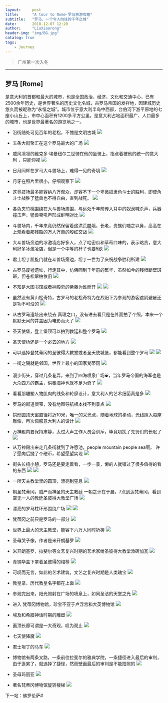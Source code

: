 ```yaml
---
layout:     post
title:      "A tour to Rome-罗马旅游攻略"
subtitle:   "罗马，一个令人向往的千年之城"
date:       2018-12-07 12:20
author:     "LiuXiaorong"
header-img: "img/BG.jpg"
catalog: true
tags:
    - Journey
---
```


>广州第一次入冬

---

## 罗马 [Rome]
  是意大利的首都和最大的城市，也是全国政治、经济、文化和交通中心，已有2500余年历史，是世界著名的历史文化名城，古罗马帝国的发祥地，因建城历史悠久而被昵称为“永恒之城”。城市位于意大利半岛中西部，台伯河下游平原地的七座小山丘上，市中心面积有1200多平方公里。是意大利占地面积最广、人口最多的城市，也是世界最著名的游览地之一。

- 沿街随处可见百年的老松，不愧是文明古城
![](/img/in-post/post-Rome/Rome1.jpg)

- 五条大街聚汇在这个罗马最大的广场
![](/img/in-post/post-Rome/Rome2.jpg)

- 威风凛凛的维克多·埃曼纽尔二世骑在他的坐骑上，指点着被他的统一的意大利 ，只能仰视
![](/img/in-post/post-Rome/Rome3.jpg)

- 日月同辉在罗马大斗兽场上，难得一见的奇境
![](/img/in-post/post-Rome/Rome4.jpg)

- 月牙在照片里很小，仔细观察下
![](/img/in-post/post-Rome/Rome5.jpg)

- 这竞技场最多能容纳八万观众，却容不下一个卑微奴隶角斗士的胜利，即使角斗士战胜了猛兽也不得自由，直到战死。
![](/img/in-post/post-Rome/Rome6.jpg)

- 各色夹竹桃围绕在大斗兽场周围，与远处千年前传入耳中的奴隶喊杀声，兵器撞击声，猛兽嘶吼声形成鲜明对比
![](/img/in-post/post-Rome/Rome7.jpg)

- 斗兽场内，千年来竟仍然保留着这洪荒酷境，长老，贵族们嗤之以鼻，高高在上观看着那残酷的万人万兽的殷红交战
![](/img/in-post/post-Rome/Rome8.jpg)

- 大斗兽场旁边的冰激凌店好多人，点了哈密瓜和草莓口味的，表示略贵，意大利好多冰激凌店，但是一个中等的杯子也要5欧
![](/img/in-post/post-Rome/Rome9.jpg)

- 君士坦丁凯旋门就在斗兽场旁边，坦丁一世为了庆祝战争胜利所建
![](/img/in-post/post-Rome/Rome10.jpg)

- 古罗马废墟遗址，行走其中，仿佛回到千年前的繁华，虽然如今的残垣断壁斑斑，但苍松翠柏依旧
![](/img/in-post/post-Rome/Rome11.jpg)

- 不知是大图书馆或者神殿旁的紫藤为谁而开
![](/img/in-post/post-Rome/Rome12.jpg)
![](/img/in-post/post-Rome/Rome13.jpg)

- 虽然没有黄山松奇特，古罗马的老松奇特为在烈阳下为参观的游客遮阴避暑还是功不可没的
![](/img/in-post/post-Rome/Rome14.jpg)

- 从古罗马遗址出来绕去 真理之口，没有进去看只是在外面拍了个照，本来一个默默无闻的井盖因为电影而火了
![](/img/in-post/post-Rome/Rome15.jpg)

- 圣天使堡，登上堡顶可以拍到教廷和整个罗马
![](/img/in-post/post-Rome/Rome16.jpg)

- 圣天使桥还是一个必去的地方
![](/img/in-post/post-Rome/Rome17.jpg)

- 可以选择登梵蒂冈的圣彼得大教堂或者圣天使城堡，都能看到整个罗马
![](/img/in-post/post-Rome/Rome18.jpg)
![](/img/in-post/post-Rome/Rome19.jpg)

- 一街之隔就是邻国，世界上最小的国家梵蒂冈
![](/img/in-post/post-Rome/Rome20.jpg)

- 漫步街头，穿过几条巷弄，来到了四海喷泉广场⛲️，当年罗马帝国的海军也是大杀四方的霸主，供奉海神也就不足为奇了
![](/img/in-post/post-Rome/Rome21.jpg)

- 看看那雕塑人物肌肉的线条和轮廓设计，意大利人的艺术细菌真是多
![](/img/in-post/post-Rome/Rome22.jpg)

- 罗马的街道很窄，没有地图导航根本找不到景点
![](/img/in-post/post-Rome/Rome23.jpg)

- 拱形圆顶天窗直径将近10米，唯一的采光点，随着地球的移动，光线照入每座雕像，再次佩服意大利人的设计
![](/img/in-post/post-Rome/Rome24.jpg)

- 万神殿内要保持肃静，太过大声工作人员会训斥，毕竟叨扰了先贤们的长眠了
![](/img/in-post/post-Rome/Rome25.jpg)

- 从万神殿出来走几条街就到了许愿池，people mountain people sea啊， 许了愿向后抛了个硬币，希望愿望实现
![](/img/in-post/post-Rome/Rome26.jpg)

- 街头长椅小憩，罗马还是要走着看，一步一景，懒的人就错过了很多值得的看的东西
![](/img/in-post/post-Rome/Rome27.jpg)
![](/img/in-post/post-Rome/Rome28.jpg)

- 一所天主教堂里的圆顶，漂亮到窒息
![](/img/in-post/post-Rome/Rome29.jpg)

- 朝圣梵蒂冈，威严而神圣的天主教廷 一朝之计在于晨，7点到达梵蒂冈，看到空无一人的教廷圣彼得大教堂广场
![](/img/in-post/post-Rome/Rome30.jpg)

- 漂亮的罗马柱环形围绕广场
![](/img/in-post/post-Rome/Rome31.jpg)
![](/img/in-post/post-Rome/Rome32.jpg)

- 梵蒂冈之前只是罗马的一部分
![](/img/in-post/post-Rome/Rome33.jpg)

- 世界上最大的天主教堂，能容下六万人同时祈祷
![](/img/in-post/post-Rome/Rome34.jpg)

- 圣母哭子像，作者是米开朗基罗
![](/img/in-post/post-Rome/Rome35.jpg)

- 米开朗基罗，拉斐尔等文艺复兴时期的艺术家给圣彼得大教堂添砖加瓦
![](/img/in-post/post-Rome/Rome36.jpg)

- 青铜华盖下罩着圣彼得的棺椁
![](/img/in-post/post-Rome/Rome37.jpg)

- 可叹而无言，如此的艺术建筑，文艺之复兴时期是人类瑰宝
![](/img/in-post/post-Rome/Rome38.jpg)

- 教皇录，历代教皇名字都在上面
![](/img/in-post/post-Rome/Rome39.jpg)

- 参观完出来，阳光照射在广场的喷泉上，如同圣洁的天堂之光
![](/img/in-post/post-Rome/Rome40.jpg)

- 进入 梵蒂冈博物馆，珍宝不亚于卢浮宫和大英博物馆
![](/img/in-post/post-Rome/Rome41.jpg)

- 埃及和希腊神话时期的雕塑
![](/img/in-post/post-Rome/Rome42.jpg)

- 画顶长廊可谓是一大奇观，叹为观止
![](/img/in-post/post-Rome/Rome43.jpg)

- 七天使降魔
![](/img/in-post/post-Rome/Rome44.jpg)

- 君士坦丁的马车
![](/img/in-post/post-Rome/Rome45.jpg)

- 博物馆有两条叉路，一条前往拉斐尔的雅典学院，一条捷径进入最后的审判，由于逛累了，就选择了捷径，然而壁画最后的审判是不能拍照的
![](/img/in-post/post-Rome/Rome46.jpg)

- 圣母玛丽亚
![](/img/in-post/post-Rome/Rome47.jpg)

- 著名梵蒂冈博物馆旋转楼梯
![](/img/in-post/post-Rome/Rome48.jpg)

下一站：佛罗伦萨#